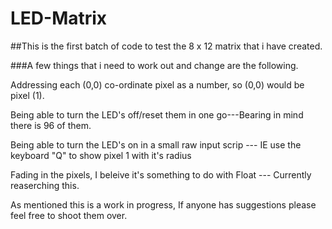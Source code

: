 # LED-Matrix

##This is the first batch of code to test the 8 x 12 matrix that i have created.

###A few things that i need to work out and change are the following.


 Addressing each (0,0) co-ordinate pixel as a number, so (0,0) would be pixel (1).

 Being able to turn the LED's off/reset them in one go---Bearing in mind there is 96 of them.

 Being able to turn the LED's on in a small raw input scrip --- IE use the keyboard "Q" to show pixel 1 with it's radius

 Fading in the pixels, I beleive it's something to do with Float --- Currently reaserching this.

As mentioned this is a work in progress, If anyone has suggestions please feel free to shoot them over.
